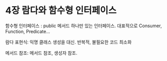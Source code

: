 
# 4장 람다와 함수형 인터페이스

함수형 인터페이스 : public 메서드 하나만 있는 인터페이스. 대표적으로 Consumer, Function, Predicate...

람다 표현식: 익명 클래스 생성을 대신. 반복적, 불필요한 코드 최소화

메서드 참조: 메서드 참조, 생성자 참조. 
